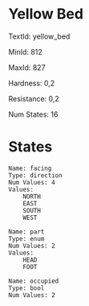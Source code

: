 # Yellow Bed

TextId: yellow_bed

MinId: 812

MaxId: 827

Hardness: 0,2

Resistance: 0,2


Num States: 16

# States
```
Name: facing
Type: direction
Num Values: 4
Values:
    NORTH
    EAST
    SOUTH
    WEST

Name: part
Type: enum
Num Values: 2
Values:
    HEAD
    FOOT

Name: occupied
Type: bool
Num Values: 2
```